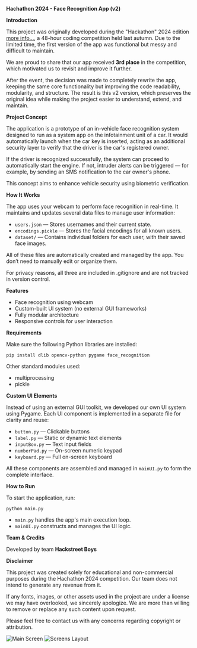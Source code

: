 **Hachathon 2024 - Face Recognition App (v2)**

**Introduction**

This project was originally developed during the "Hackathon" 2024 edition [more info...](https://aciee.ugal.ro/studenti/hackathon), a 48-hour coding competition held last autumn. Due to the limited time, the first version of the app was functional but messy and difficult to maintain.

We are proud to share that our app received **3rd place** in the competition, which motivated us to revisit and improve it further.

After the event, the decision was made to completely rewrite the app, keeping the same core functionality but improving the code readability, modularity, and structure. The result is this v2 version, which preserves the original idea while making the project easier to understand, extend, and maintain.

**Project Concept**

The application is a prototype of an in-vehicle face recognition system designed to run as a system app on the infotainment unit of a car. It would automatically launch when the car key is inserted, acting as an additional security layer to verify that the driver is the car's registered owner.

If the driver is recognized successfully, the system can proceed to automatically start the engine. If not, intruder alerts can be triggered — for example, by sending an SMS notification to the car owner's phone.

This concept aims to enhance vehicle security using biometric verification.

**How It Works**

The app uses your webcam to perform face recognition in real-time. It maintains and updates several data files to manage user information:

  - `users.json` — Stores usernames and their current state.
  - `encodings.pickle` — Stores the facial encodings for all known users.
  - `dataset/` — Contains individual folders for each user, with their saved face images.

All of these files are automatically created and managed by the app. You don’t need to manually edit or organize them.

For privacy reasons, all three are included in .gitignore and are not tracked in version control.

**Features**

- Face recognition using webcam
- Custom-built UI system (no external GUI frameworks)
- Fully modular architecture
- Responsive controls for user interaction

**Requirements**

Make sure the following Python libraries are installed:

```
pip install dlib opencv-python pygame face_recognition
```

Other standard modules used:

- multiprocessing
- pickle

**Custom UI Elements**

Instead of using an external GUI toolkit, we developed our own UI system using Pygame. Each UI component is implemented in a separate file for clarity and reuse:

- `button.py` — Clickable buttons
- `label.py` — Static or dynamic text elements
- `inputBox.py` — Text input fields
- `numberPad.py` — On-screen numeric keypad
- `keyboard.py` — Full on-screen keyboard

All these components are assembled and managed in `mainUI.py` to form the complete interface.

**How to Run**

To start the application, run:

```
python main.py
```

- `main.py` handles the app's main execution loop.
- `mainUI.py` constructs and manages the UI logic.

**Team & Credits**

Developed by team **Hackstreet Boys**

**Disclaimer**

This project was created solely for educational and non-commercial purposes during the Hachathon 2024 competition. Our team does not intend to generate any revenue from it.

If any fonts, images, or other assets used in the project are under a license we may have overlooked, we sincerely apologize. We are more than willing to remove or replace any such content upon request.

Please feel free to contact us with any concerns regarding copyright or attribution.

![Main Screen](https://github.com/user-attachments/assets/b881be55-a763-42a5-9de4-7f4e6607f96b)
![Screens Layout](https://github.com/user-attachments/assets/56b85183-adc9-44f8-833c-f5d2efe1bce5)
